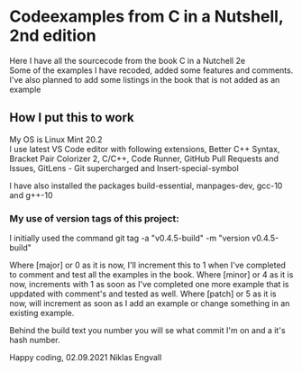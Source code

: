 # Codeexamples from C in a Nutshell, 2nd edition

Here I have all the sourcecode from the book C in a Nutchell 2e  
Some of the examples I have recoded, added some features and comments.
I've also planned to add some listings in the book that is not added as an example 
## How I put this to work
My OS is Linux Mint 20.2  
I use latest VS Code editor with following extensions, Better C++ Syntax, Bracket Pair Colorizer 2, C/C++, Code Runner, GitHub Pull Requests and Issues, GitLens - Git supercharged and Insert-special-symbol  

I have also installed the packages build-essential, manpages-dev, gcc-10 and g++-10  

### My use of version tags of this project:
I initially used the command git tag -a "v0.4.5-build" -m "version v0.4.5-build"

Where [major] or 0 as it is now, I'll increment this to 1 when I've completed to comment and test all the examples in the book.
Where [minor] or 4 as it is now, increments with 1 as soon as I've completed one more example that is uppdated with comment's and tested as well.
Where [patch] or 5 as it is now, will increment as soon as I add an example or change something in an existing example.

Behind the build text you  number you will se what commit I'm on and a it's hash number.

Happy coding, 02.09.2021
Niklas Engvall
